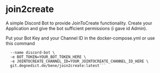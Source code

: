 # join2create

A simple Discord Bot to provide JoinToCreate functionality.
Create your Application and give the bot sufficient permissions (i gave id Admin).

Put your Bot Key and your Channel ID in the docker-compose.yml or use this command
```docker run -d \
  --name discord-bot \
  -e BOT_TOKEN=YOUR_BOT_TOKEN_HERE \
  -e JOINTOCREATE_CHANNEL_ID=YOUR_JOINTOCREATE_CHANNEL_ID_HERE \
  git.degnedict.de/bene/join2create:latest```